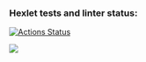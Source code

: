 ### Hexlet tests and linter status:
[![Actions Status](https://github.com/VIIIunknownVIII/java-project-71/actions/workflows/hexlet-check.yml/badge.svg)](https://github.com/VIIIunknownVIII/java-project-71/actions)


<a href="https://codeclimate.com/github/VIIIunknownVIII/java-project-71/maintainability"><img src="https://api.codeclimate.com/v1/badges/1a1e54aa36a24f9272ae/maintainability" /></a>

